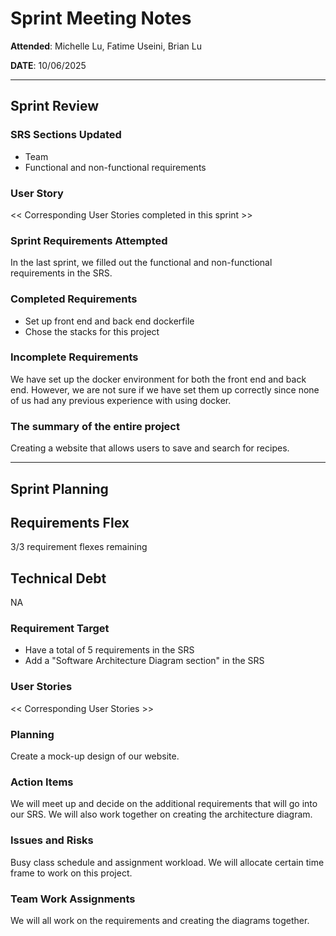 # Sprint Meeting Notes
**Attended**: Michelle Lu, Fatime Useini, Brian Lu

**DATE**: 10/06/2025

***

## Sprint Review

### SRS Sections Updated

- Team
- Functional and non-functional requirements 

### User Story

<< Corresponding User Stories completed in this sprint >>


### Sprint Requirements Attempted

In the last sprint, we filled out the functional and non-functional requirements in the SRS. 

### Completed Requirements

- Set up front end and back end dockerfile
- Chose the stacks for this project 

### Incomplete Requirements

We have set up the docker environment for both the front end and back end. However, we are not sure if we have set them up correctly since none of us had any previous experience with using docker. 

### The summary of the entire project

Creating a website that allows users to save and search for recipes. 

***

## Sprint Planning

## Requirements Flex

3/3 requirement flexes remaining

## Technical Debt

NA

### Requirement Target

- Have a total of 5 requirements in the SRS
- Add a "Software Architecture Diagram section" in the SRS

### User Stories

<< Corresponding User Stories >>

### Planning

Create a mock-up design of our website.

### Action Items

We will meet up and decide on the additional requirements that will go into our SRS. We will also work together on creating the architecture diagram. 

### Issues and Risks

Busy class schedule and assignment workload. We will allocate certain time frame to work on this project. 

### Team Work Assignments

We will all work on the requirements and creating the diagrams together. 

